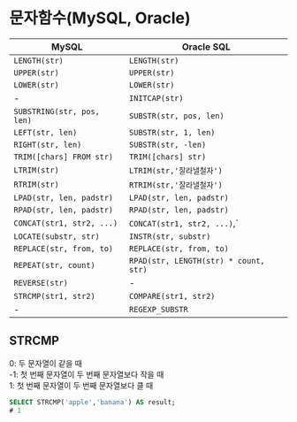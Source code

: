 # 문자함수(MySQL, Oracle)
| MySQL                      | Oracle SQL             |
|------------------------------|--------------------------|
| `LENGTH(str)`               | `LENGTH(str)`           |
| `UPPER(str)`                | `UPPER(str)`            |
| `LOWER(str)`                | `LOWER(str)`            |
| -                           | `INITCAP(str)`            |
| `SUBSTRING(str, pos, len)`  | `SUBSTR(str, pos, len)` |
| `LEFT(str, len)`            | `SUBSTR(str, 1, len)` |
| `RIGHT(str, len)`           | `SUBSTR(str, -len)` |
| `TRIM([chars] FROM str)`    | `TRIM([chars] str)`|
| `LTRIM(str)`                | `LTRIM(str,'잘라낼철자')`            |
| `RTRIM(str)`                | `RTRIM(str,'잘라낼철자')`            |
| `LPAD(str, len, padstr)`    | `LPAD(str, len, padstr)`|
| `RPAD(str, len, padstr)`    | `RPAD(str, len, padstr)`|
| `CONCAT(str1, str2, ...)`   | `CONCAT(str1, str2, ...)`,`||` |
| `LOCATE(substr, str)`       | `INSTR(str, substr)`    |
| `REPLACE(str, from, to)`    | `REPLACE(str, from, to)`|
| `REPEAT(str, count)`        | `RPAD(str, LENGTH(str) * count, str)` |
| `REVERSE(str)`              | -                      |
| `STRCMP(str1, str2)`        | `COMPARE(str1, str2)`   |
| -                            | `REGEXP_SUBSTR`         |

## STRCMP
0: 두 문자열이 같을 때<br>
-1: 첫 번째 문자열이 두 번째 문자열보다 작을 때<br>
1: 첫 번째 문자열이 두 번째 문자열보다 클 때
```sql 
SELECT STRCMP('apple','banana') AS result;
# 1
```
